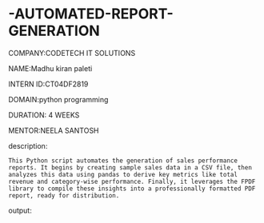 # -AUTOMATED-REPORT-GENERATION


COMPANY:CODETECH IT SOLUTIONS

NAME:Madhu kiran paleti

INTERN ID:CT04DF2819

DOMAIN:python programming

DURATION: 4 WEEKS

MENTOR:NEELA SANTOSH


description:
  
    This Python script automates the generation of sales performance reports. It begins by creating sample sales data in a CSV file, then analyzes this data using pandas to derive key metrics like total revenue and category-wise performance. Finally, it leverages the FPDF library to compile these insights into a professionally formatted PDF report, ready for distribution.



output:


     
